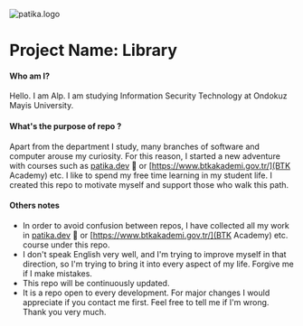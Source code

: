 ![patika.logo](https://github.com/alpulkegul/kodluyoruz/assets/158475086/7c33b925-97d9-4bef-ab4f-bf3df55850d0)


# Project Name: Library

#### Who am I?

Hello. I am Alp. I am studying Information Security Technology at Ondokuz Mayis University. 

#### What's the purpose of repo ?
Apart from the department I study, many branches of software and computer arouse my curiosity. For this reason, I started a new adventure with courses such as [patika.dev](patika.dev) 🚀 or [https://www.btkakademi.gov.tr/](BTK Academy) etc. I like to spend my free time learning in my student life. I created this repo to motivate myself and support those who walk this path.

#### Others notes
* In order to avoid confusion between repos, I have collected all my work in [patika.dev](patika.dev) 🚀 or [https://www.btkakademi.gov.tr/](BTK Academy) etc. course under this repo.
* I don't speak English very well, and I'm trying to improve myself in that direction, so I'm trying to bring it into every aspect of my life. Forgive me if I make mistakes.
* This repo will be continuously updated.
* It is a repo open to every development. For major changes I would appreciate if you contact me first. Feel free to tell me if I'm wrong. Thank you very much.
